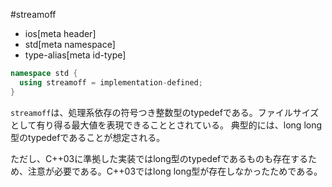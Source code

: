 #streamoff
* ios[meta header]
* std[meta namespace]
* type-alias[meta id-type]

```cpp
namespace std {
  using streamoff = implementation-defined;
}
```

`streamoff`は、処理系依存の符号つき整数型のtypedefである。ファイルサイズとして有り得る最大値を表現できることとされている。
典型的には、long long型のtypedefであることが想定される。

ただし、C++03に準拠した実装ではlong型のtypedefであるものも存在するため、注意が必要である。C++03ではlong long型が存在しなかったためである。
